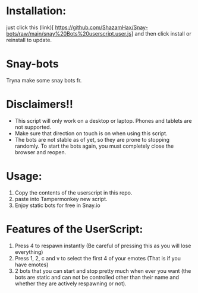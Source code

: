 # Installation: 
just click this (link)[	https://github.com/ShazamHax/Snay-bots/raw/main/snay%20Bots%20userscript.user.js] and then click install or reinstall to update.

# Snay-bots
Tryna make some snay bots fr.

# **Disclaimers!!**
- This script will only work on a desktop or laptop. Phones and tablets are not supported.
- Make sure that direction on touch is on when using this script.
- The bots are not stable as of yet, so they are prone to stopping randomly. To start the bots again, you must completely close the browser and reopen.



# Usage:
1. Copy the contents of the userscript in this repo.
2. paste into Tampermonkey new script.
3. Enjoy static bots for free in Snay.io


# Features of the UserScript:
1. Press 4 to respawn instantly (Be careful of pressing this as you will lose everything)
2. Press 1, 2, c and v to select the first 4 of your emotes (That is if you have emotes)
3. 2 bots that you can start and stop pretty much when ever you want (the bots are static and can not be controlled other than their name and whether they are actively respawning or not).
